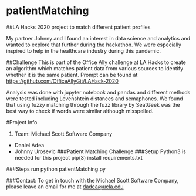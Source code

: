 # patientMatching
##LA Hacks 2020 project to match different patient profiles

My partner Johnny and I found an interest in data science and analytics and wanted to explore that further during the hackathon. We were especially inspired to help in the healthcare industry during this pandemic. 

##Challenge
This is part of the Office Ally challenge at LA Hacks to create an algorithm which matches patient data from various sources to identify whether it is the same patient.
Prompt can be found at https://github.com/OfficeAllyGit/LAHack-2020

Analysis was done with jupyter notebook and pandas and different methods were tested including Levenshtein distances and semaphones. 
We found that using fuzzy matching through the fuzz library by SeatGeek was the best way to check if words were similar although misspelled. 

#Project Info
1) Team: Michael Scott Software Company
- Daniel Adea
- Johnny Urosevic
###Patient Matching Challenge
###Setup
Python3 is needed for this project
pip(3) install requirements.txt

###Steps
run python patientMatching.py

###Contact:
To get in touch with the Michael Scott Software Company, please leave an email for me at dadea@ucla.edu




